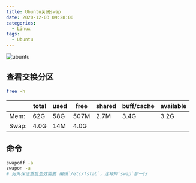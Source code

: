 ```yaml
---
title: Ubuntu关闭swap
date: 2020-12-03 09:28:00
categories:
  - Linux
tags:
  - Ubuntu
---
```


![ubuntu](https://gitee.com/snowyan/image/raw/master/md/wallhaven-oxkjgm.jpg)

<!-- more -->
## 查看交换分区

```bash
free -h
```

|       | total | used | free | shared | buff/cache | available |
| ----- | ----- | ---- | ---- | ------ | ---------- | --------- |
| Mem:  | 62G   | 58G  | 507M | 2.7M   | 3.4G       | 3.2G      |
| Swap: | 4.0G  | 14M  | 4.0G |        |            |           |

## 命令

```bash
swapoff -a
swapon -a
# 另外保证重启生效需要 编辑`/etc/fstab`，注释掉`swap`那一行
```
